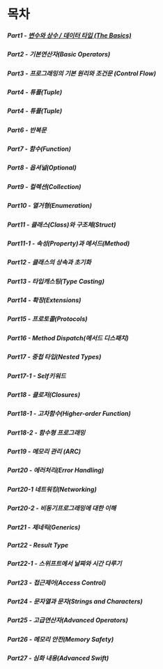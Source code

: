 # 목차 
##### Part1 - [변수와 상수 / 데이터 타입 (The Basics)](https://github.com/Isselgun/study/blob/main/Part1/%EB%B3%80%EC%88%98%EC%99%80%20%EC%83%81%EC%88%98%2C%20%EB%8D%B0%EC%9D%B4%ED%84%B0%20%ED%83%80%EC%9E%85)
##### Part2 - 기본연산자(Basic Operators)
##### Part3 - 프로그래밍의 기본 원리와 조건문 (Control Flow)
##### Part4 - 튜플(Tuple)
##### Part4 - 튜플(Tuple)
##### Part6 - 반복문
##### Part7 - 함수(Function)
##### Part8 - 옵셔널(Optional)
##### Part9 - 컬렉션(Collection)
##### Part10 - 열거형(Enumeration)
##### Part11 - 클래스(Class)와 구조체(Struct)
##### Part11-1 - 속성(Property)과 메서드(Method)
##### Part12 - 클래스의 상속과 초기화
##### Part13 - 타입캐스팅(Type Casting)
##### Part14 - 확장(Extensions)
##### Part15 - 프로토콜(Protocols)
##### Part16 - Method Dispatch(메서드 디스패치)
##### Part17 - 중첩 타입(Nested Types)
##### Part17-1 - Self키워드
##### Part18 - 클로저(Closures)
##### Part18-1 - 고차함수(Higher-order Function)
##### Part18-2 - 함수형 프로그래밍
##### Part19 - 메모리 관리 (ARC)
##### Part20 - 에러처리(Error Handling)
##### Part20-1 네트워킹(Networking)
##### Part20-2 - 비동기프로그래밍에 대한 이해
##### Part21 - 제네릭(Generics)
##### Part22 - Result Type
##### Part22-1 - 스위프트에서 날짜와 시간 다루기
##### Part23 - 접근제어(Access Control)
##### Part24 - 문자열과 문자(Strings and Characters)
##### Part25 - 고급연산자(Advanced Operators)
##### Part26 - 메모리 안전(Memory Safety)
##### Part27 - 심화 내용(Advanced Swift)
